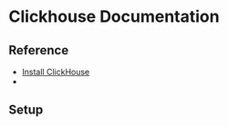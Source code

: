 # Clickhouse Documentation

## Reference

- [Install ClickHouse](https://clickhouse.com/docs/en/install)
- [](https://medium.com/@luciferutkarsh/effortlessly-deploying-clickhouse-on-kubernetes-a-comprehensive-guide-b54dbd6cdf22)


## Setup